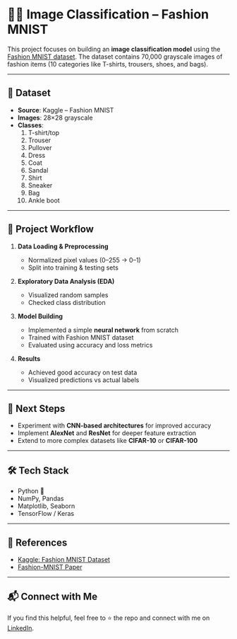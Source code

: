 # 🧥👟 Image Classification – Fashion MNIST  

This project focuses on building an **image classification model** using the [Fashion MNIST dataset](https://www.kaggle.com/datasets/zalando-research/fashionmnist). The dataset contains 70,000 grayscale images of fashion items (10 categories like T-shirts, trousers, shoes, and bags).  

---

## 📂 Dataset  
- **Source**: Kaggle – Fashion MNIST  
- **Images**: 28×28 grayscale  
- **Classes**:  
  1. T-shirt/top  
  2. Trouser  
  3. Pullover  
  4. Dress  
  5. Coat  
  6. Sandal  
  7. Shirt  
  8. Sneaker  
  9. Bag  
  10. Ankle boot  

---

## 🚀 Project Workflow  
1. **Data Loading & Preprocessing**  
   - Normalized pixel values (0–255 → 0–1)  
   - Split into training & testing sets  

2. **Exploratory Data Analysis (EDA)**  
   - Visualized random samples  
   - Checked class distribution  

3. **Model Building**  
   - Implemented a simple **neural network** from scratch  
   - Trained with Fashion MNIST dataset  
   - Evaluated using accuracy and loss metrics  

4. **Results**  
   - Achieved good accuracy on test data  
   - Visualized predictions vs actual labels  

---

## 📌 Next Steps  
- Experiment with **CNN-based architectures** for improved accuracy  
- Implement **AlexNet** and **ResNet** for deeper feature extraction  
- Extend to more complex datasets like **CIFAR-10** or **CIFAR-100**  

---

## 🛠️ Tech Stack  
- Python 🐍  
- NumPy, Pandas  
- Matplotlib, Seaborn  
- TensorFlow / Keras  

---

## 📎 References  
- [Kaggle: Fashion MNIST Dataset](https://www.kaggle.com/datasets/zalando-research/fashionmnist)  
- [Fashion-MNIST Paper](https://arxiv.org/abs/1708.07747)  

---

## 📬 Connect with Me  
If you find this helpful, feel free to ⭐ the repo and connect with me on [LinkedIn](linkedin.com/in/firdose-anjum-ml).  
